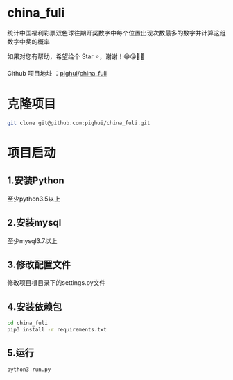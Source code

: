 # china_fuli
统计中国福利彩票双色球往期开奖数字中每个位置出现次数最多的数字并计算这组数字中奖的概率

如果对您有帮助，希望给个 Star ⭐，谢谢！😁😘🎁🎉

Github 项目地址 ：[pighui](https://github.com/pighui)/[china_fuli](<https://github.com/pighui/china_fuli>)

# 克隆项目

```bash
git clone git@github.com:pighui/china_fuli.git
```

# 项目启动

## 1.安装Python

至少python3.5以上

## 2.安装mysql

至少mysql3.7以上

## 3.修改配置文件

修改项目根目录下的settings.py文件

## 4.安装依赖包

```bash
cd china_fuli
pip3 install -r requirements.txt
```

## 5.运行

```bash
python3 run.py
```
